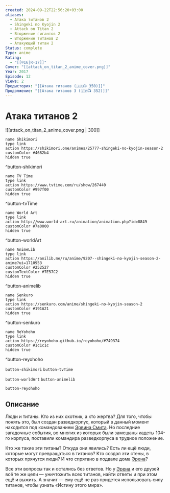 ```yaml
---
created: 2024-09-22T22:56:20+03:00
aliases:
  - Атака титанов 2
  - Shingeki no Kyojin 2
  - Attack on Titan 2
  - Вторжение гигантов 2
  - Вторжение титанов 2
  - Атакующий титан 2
Status: complete
Type: anime
Rating:
  - "[[®️16|R-17]]"
Cover: "[[attack_on_titan_2_anime_cover.png]]"
Year: 2017
Episode: 12
Views: 2
Предыстория: "[[Атака титанов (🇯🇵📺 350)]]"
Продолжение: "[[Атака титанов 3 (🇯🇵📺 352)]]"
---
```


# Атака титанов 2

![[attack_on_titan_2_anime_cover.png | 300]]

```button
name Shikimori
type link
action https://shikimori.one/animes/25777-shingeki-no-kyojin-season-2
customColor #4682b4
hidden true
```
^button-shikimori

```button
name TV Time
type link
action https://www.tvtime.com/ru/show/267440
customColor #997f00
hidden true
```
^button-tvTime

```button
name World Art
type link
action http://www.world-art.ru/animation/animation.php?id=8849
customColor #7a0000
hidden true
```
^button-worldArt

```button
name AnimeLib
type link
action https://anilib.me/ru/anime/9207--shingeki-no-kyojin-season-2-anime?ui=1710953
customColor #252527
customTextColor #7E57C2
hidden true
```
^button-animelib

```button
name Senkuro
type link
action https://senkuro.com/anime/shingeki-no-kyojin-season-2
customColor #191A21
hidden true
```
^button-senkuro

```button
name ReYohoho
type link
action https://reyohoho.github.io/reyohoho/#749374
customColor #1c1c1c
hidden true
```
^button-reyohoho



`button-shikimori` `button-tvTime`

`button-worldArt` `button-animelib`

`button-reyohoho`

## Описание

Люди и титаны. Кто из них охотник, а кто жертва? Для того, чтобы понять это, был создан разведкорпус, который в данный момент находится под командованием [Эрвина Смита](https://shikimori.one/characters/46496-erwin-smith). Но последние загадочные события, во многих из которых были замешаны кадеты 104-го корпуса, поставили командира разведкорпуса в трудное положение.

Кто же такие эти титаны? Откуда они явились? Есть ли ещё люди, которые могут превращаться в титанов? Кто создал эти стены, в которых прячутся люди? И что спрятано в подвале дома [Эрена](https://shikimori.one/characters/40882-eren-yeager)?

Все эти вопросы так и остались без ответов. Но у [Эрена](https://shikimori.one/characters/40882-eren-yeager) и его друзей всё те же цели — уничтожить всех титанов, найти ответы и при этом ещё и выжить. А значит — ему ещё не раз придется использовать силу титанов, чтобы узнать «Истину этого мира».
